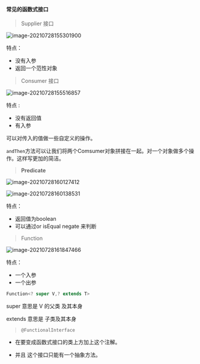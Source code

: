 #### 常见的函数式接口

> Supplier 接口

![image-20210728155301900](https://myselfd.oss-cn-hangzhou.aliyuncs.com/uPic/image-20210728155301900.png)

特点：

- 没有入参
- 返回一个范性对象

> Consumer 接口

![image-20210728155516857](https://myselfd.oss-cn-hangzhou.aliyuncs.com/uPic/image-20210728155516857.png)

特点 :

- 没有返回值
- 有入参

可以对传入的值做一些自定义的操作。

`andThen`方法可以让我们将两个Comsumer对象拼接在一起。对一个对象做多个操作。这样写更加的简洁。

> **Predicate**

![image-20210728160127412](https://myselfd.oss-cn-hangzhou.aliyuncs.com/uPic/image-20210728160127412.png)

![image-20210728160138531](https://myselfd.oss-cn-hangzhou.aliyuncs.com/uPic/image-20210728160138531.png)

特点：

- 返回值为boolean
- 可以通过or isEqual negate 来判断

> Function

![image-20210728161847466](https://myselfd.oss-cn-hangzhou.aliyuncs.com/uPic/image-20210728161847466.png)

特点：

- 一个入参
- 一个出参

 ```java
 Function<? super V,? extends T>
 ```

super 意思是 V 的父类 及其本身

extends 意思是 子类及其本身

>  `@FunctionalInterface`

- 在要变成函数式接口的类上方加上这个注解。

- 并且 这个接口只能有一个抽象方法。

